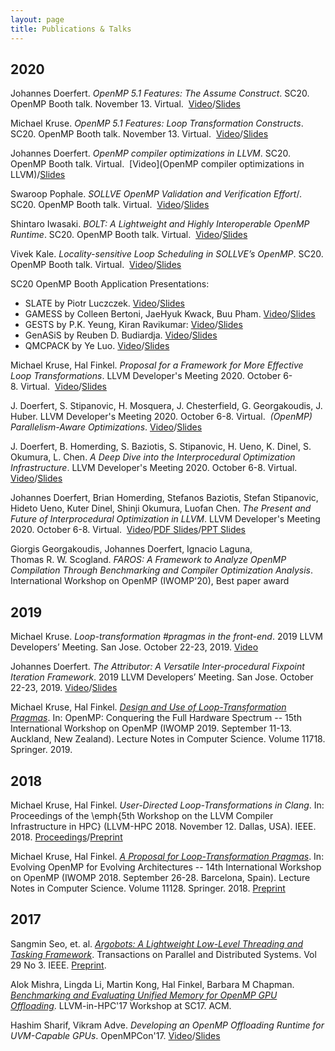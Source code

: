 ```yaml
---
layout: page
title: Publications & Talks
---
```


## 2020

Johannes Doerfert.
_OpenMP 5.1 Features: The Assume Construct_. 
SC20. OpenMP Booth talk. November 13. Virtual. 
[Video](https://youtu.be/XZtPTSjPB6Q)/[Slides](https://www.openmp.org/wp-content/uploads/OpenMP-assume_Doerfert.pdf)

Michael Kruse.
_OpenMP 5.1 Features: Loop Transformation Constructs_. 
SC20. OpenMP Booth talk. November 13. Virtual. 
[Video](https://youtu.be/OIXMgkexpeA)/[Slides](https://www.openmp.org/wp-content/uploads/OpenMP_SC20_Loop_Transformations.pdf)

Johannes Doerfert.
_OpenMP compiler optimizations in LLVM_.
SC20. OpenMP Booth talk. Virtual. 
[Video](OpenMP compiler optimizations in LLVM)/[Slides](https://www.openmp.org/wp-content/uploads/OpenMPOpt-in-LLVM-SC20-JD.pdf)

Swaroop Pophale.
_SOLLVE OpenMP Validation and Verification Effort_/.
SC20. OpenMP Booth talk. Virtual. 
[Video](https://youtu.be/rNGtTBqGU50)/[Slides](https://www.openmp.org/wp-content/uploads/SC2020_SOLLVE_VV_Pophale.pdf)

Shintaro Iwasaki.
_BOLT: A Lightweight and Highly Interoperable OpenMP Runtime_.
SC20. OpenMP Booth talk. Virtual. 
[Video](https://youtu.be/FfRB88DuGQI)/[Slides](https://www.openmp.org/wp-content/uploads/BOLT_ShintaroIwasaki_OpenMPBoothTalk.pdf)

Vivek Kale.
_Locality-sensitive Loop Scheduling in SOLLVE’s OpenMP_.
SC20. OpenMP Booth talk. Virtual. 
[Video](https://youtu.be/y9TwFPSpT6I)/[Slides](https://www.openmp.org/wp-content/uploads/vivek-talk-openmpbooth-11202020.pdf)

SC20 OpenMP Booth Application Presentations:
 * SLATE by Piotr Luczczek. [Video](https://youtu.be/bmz-NqihvVg)/[Slides](https://www.openmp.org/wp-content/uploads/openmp_booth_numlibs-piotr.pdf)
 * GAMESS by Colleen Bertoni, JaeHyuk Kwack, Buu Pham. [Video](https://youtu.be/9_nYCIjgrn4)/[Slides](https://www.openmp.org/wp-content/uploads/OpenMP-Booth-recording_Bertoni.pdf)
 * GESTS by P.K. Yeung, Kiran Ravikumar: [Video](https://youtu.be/qHIRjGFBhsY)/[Slides](https://www.openmp.org/wp-content/uploads/OpenMP_Booth_talk_2020_YR.pdf)
 * GenASiS by Reuben D. Budiardja. [Video](https://youtu.be/VhHIN_z-nLA)/[Slides](https://www.openmp.org/wp-content/uploads/OpenMPBoothTlk_Reuben-Bud_1194x668.pdf)
 * QMCPACK by Ye Luo. [Video](https://youtu.be/iPGMYVViQzM)/[Slides](https://www.openmp.org/wp-content/uploads/SC20-Booth-Talk-Ye-Luo.pdf)

Michael Kruse, Hal Finkel.
_Proposal for a Framework for More Effective Loop Transformations_. 
LLVM Developer's Meeting 2020. October 6-8. Virtual. 
[Video](https://youtu.be/zHHUh0c5wig)/[Slides](https://llvm.org/devmtg/2020-09/slides/KruseFinkel-Proposal_for_A_Framework_for_More_Effective_Loop_Optimizations.pdf)

J. Doerfert, S. Stipanovic, H. Mosquera, J. Chesterfield, G. Georgakoudis, J. Huber.
LLVM Developer's Meeting 2020. October 6-8. Virtual. 
_(OpenMP) Parallelism-Aware Optimizations_.
[Video](https://youtu.be/gtxWkeLCxmU)/[Slides](https://llvm.org/devmtg/2020-09/slides/OpenMP_Parallelism_Aware_Optimizations.pdf)

J. Doerfert, B. Homerding, S. Baziotis, S. Stipanovic, H. Ueno, K. Dinel, S. Okumura, L. Chen.
_A Deep Dive into the Interprocedural Optimization Infrastructure_.
LLVM Developer's Meeting 2020. October 6-8. Virtual. 
[Video](https://youtu.be/Y4SvqTtOIDk)/[Slides](https://llvm.org/devmtg/2020-09/slides/A_Deep_Dive_into_Interprocedural_Optimization.pdf)

Johannes Doerfert, Brian Homerding, Stefanos Baziotis, Stefan Stipanovic, Hideto Ueno, Kuter Dinel, Shinji Okumura, Luofan Chen.
_The Present and Future of Interprocedural Optimization in LLVM_.
LLVM Developer's Meeting 2020. October 6-8. Virtual. 
[Video](https://youtu.be/uC-x_Je_sIw)/[PDF Slides](https://llvm.org/devmtg/2020-09/slides/The_Present_and_Future_of_Interprocedural_Optimization_in_LLVM.pdf)/[PPT Slides](https://llvm.org/devmtg/2020-09/slides/The_Present_and_Future_of_Interprocedural_Optimization_in_LLVM.pptx)

Giorgis Georgakoudis, Johannes Doerfert, Ignacio Laguna, Thomas R. W. Scogland.
_FAROS: A Framework to Analyze OpenMP Compilation Through Benchmarking and Compiler Optimization Analysis_.
International Workshop on OpenMP (IWOMP'20), Best paper award


## 2019

Michael Kruse.
_Loop-transformation #pragmas in the front-end_.
2019 LLVM Developers’ Meeting. San Jose. October 22-23, 2019.
[Video](https://youtu.be/RhwjZS9PSI8)

Johannes Doerfert.
_The Attributor: A Versatile Inter-procedural Fixpoint Iteration Framework_.
2019 LLVM Developers’ Meeting. San Jose. October 22-23, 2019.
[Video](https://youtu.be/CzWkc_JcfS0)/[Slides](https://llvm.org/devmtg/2019-10/slides/Doerfert-Attributor.pdf)

Michael Kruse, Hal Finkel.
[_Design and Use of Loop-Transformation Pragmas_](https://link.springer.com/chapter/10.1007/978-3-030-28596-8_9).
In: OpenMP: Conquering the Full Hardware Spectrum -- 15th International Workshop on OpenMP (IWOMP 2019. September 11-13. Auckland, New Zealand). 
Lecture Notes in Computer Science. Volume 11718. Springer. 2019.


## 2018

Michael Kruse, Hal Finkel.
_User-Directed Loop-Transformations in Clang_.
In: Proceedings of the \emph{5th Workshop on the LLVM Compiler Infrastructure in HPC} (LLVM-HPC 2018. November 12. Dallas, USA). IEEE. 2018.
[Proceedings](https://sc18.supercomputing.org/proceedings/workshops/workshop_files/ws_llvmf108s2-file1.pdf)/[Preprint](https://arxiv.org/abs/1811.00624)

Michael Kruse, Hal Finkel.
[_A Proposal for Loop-Transformation Pragmas_](https://link.springer.com/book/10.1007%2F978-3-319-98521-3).
In: Evolving OpenMP for Evolving Architectures -- 14th International Workshop on OpenMP (IWOMP 2018. September 26-28. Barcelona, Spain). 
Lecture Notes in Computer Science. Volume 11128. Springer. 2018.
[Preprint](https://arxiv.org/abs/1805.03374)


## 2017

Sangmin Seo, et. al. 
[_Argobots: A Lightweight Low-Level Threading and Tasking Framework_](http://ieeexplore.ieee.org/document/8082139).
Transactions on Parallel and Distributed Systems. Vol 29 No 3. 
IEEE.
[Preprint](http://www.mcs.anl.gov/~aamer/papers/tpds17_argobots.pdf).

Alok Mishra, Lingda Li, Martin Kong, Hal Finkel, Barbara M Chapman.
[_Benchmarking and Evaluating Unified Memory for OpenMP GPU Offloading_](https://dl.acm.org/doi/10.1145/3148173.3148184).
LLVM-in-HPC'17 Workshop at SC17.
ACM.

Hashim Sharif, Vikram Adve. 
_Developing an OpenMP Offloading Runtime for UVM-Capable GPUs_.
OpenMPCon'17.
[Video](https://youtu.be/LS9ZvFtQQ4Y)/[Slides](https://openmpcon.org/wp-content/uploads/openmpcon2017/Day2-Session4-Pereira.pdf)



